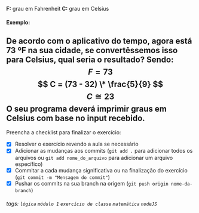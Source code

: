 **F:** grau em Fahrenheit
**C:** grau em Celsius
#### Exemplo:
De acordo com o aplicativo do tempo, agora está 73 ºF na sua cidade, se convertêssemos isso para Celsius, qual seria o resultado?
Sendo:
$$ F = 73 $$
$$ C = (73 - 32) \* \frac{5}{9} $$
$$ C ≅ 23 $$
O seu programa deverá imprimir graus em Celsius com base no input recebido.
---

Preencha a checklist para finalizar o exercício:

- [x] Resolver o exercício revendo a aula se necessário
- [x] Adicionar as mudanças aos commits (`git add .` para adicionar todos os arquivos ou `git add nome_do_arquivo` para adicionar um arquivo específico)
- [x] Commitar a cada mudança significativa ou na finalização do exercício (`git commit -m "Mensagem do commit"`)
- [x] Pushar os commits na sua branch na origem (`git push origin nome-da-branch`)

###### tags: `lógica` `módulo 1` `exercício de classe` `matemática` `nodeJS`